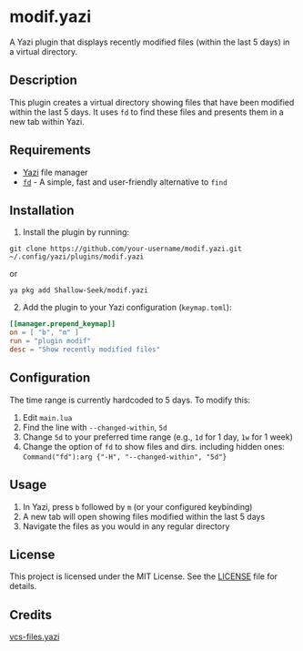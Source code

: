 # modif.yazi

A Yazi plugin that displays recently modified files (within the last 5 days) in a virtual directory.

## Description

This plugin creates a virtual directory showing files that have been modified within the last 5 days. It uses `fd` to find these files and presents them in a new tab within Yazi.

## Requirements

- [Yazi](https://github.com/sxyazi/yazi) file manager
- [`fd`](https://github.com/sharkdp/fd) - A simple, fast and user-friendly alternative to `find`

## Installation

1. Install the plugin by running:

```
git clone https://github.com/your-username/modif.yazi.git ~/.config/yazi/plugins/modif.yazi
```

or

```
ya pkg add Shallow-Seek/modif.yazi
```

2. Add the plugin to your Yazi configuration (`keymap.toml`):

```toml
[[manager.prepend_keymap]]
on = [ "b", "m" ]
run = "plugin modif"
desc = "Show recently modified files"
```

## Configuration

The time range is currently hardcoded to 5 days. To modify this:

1. Edit `main.lua`
2. Find the line with `--changed-within`, `5d`
3. Change `5d` to your preferred time range (e.g., `1d` for 1 day, `1w` for 1 week)
4. Change the option of `fd` to show files and dirs. including hidden ones: `Command("fd"):arg {"-H", "--changed-within", "5d"}`

## Usage

1. In Yazi, press `b` followed by `m` (or your configured keybinding)
2. A new tab will open showing files modified within the last 5 days
3. Navigate the files as you would in any regular directory

## License

This project is licensed under the MIT License. See the [LICENSE](LICENSE) file for details.

## Credits
[vcs-files.yazi](https://github.com/yazi-rs/plugins)
